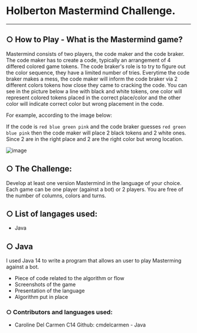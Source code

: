 # Holberton Mastermind Challenge.
---------------------------------

## ○ How to Play - What is the Mastermind game?
Mastermind consists of two players, the code maker and the code braker. The code maker has to create a code, typically an
arrangement of 4 differed colored game tokens. The code braker's role is to try to figure out the color sequence, they have
a limited number of tries. Everytime the code braker makes a mess, the code maker will inform the code braker via 2 different
colors tokens how close they came to cracking the code. You can see in the picture below a line with black and white tokens,
one color will represent colored tokens placed in the correct place/color and the other color will indicate correct color but
wrong placement in the code.

For example, according to the image below:

If the code is ```red blue green pink``` and the code braker guesses ``red green blue pink`` then the code maker will place 2 black
tokens and 2 white ones. Since 2 are in the right place and 2 are the right color but wrong location.

![image](https://user-images.githubusercontent.com/77739870/133868031-8ac78ef4-7a4a-4f59-b66c-1866cfc1d4f0.png)

## ○ The Challenge:
Develop at least one version Mastermind in the language of your choice. Each game can be one player (against a bot) or 2 players.
You are free of the number of columns, colors and turns.

## ○ List of langages used:
* Java

## ○ Java
I used Java 14 to write a program that allows an user to play Masterming against a bot.


* Piece of code related to the algorithm or flow
* Screenshots of the game
* Presentation of the language
* Algorithm put in place

### ○ Contributors and languages used:
* Caroline Del Carmen C14 Github: cmdelcarmen - Java
